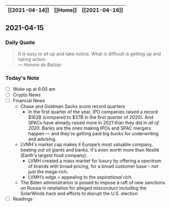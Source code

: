 | [[2021-04-14]] | [[Home]] | [[2021-04-16]] |
| :------------: | :------: | :------------: |

## 2021-04-15 

### Daily Quote
> It is easy to sit up and take notice, What is difficult is getting up and taking action.  
> &mdash; <cite>Honore de Balzac</cite>

### Today's Note
- [ ] Woke up at 6:05 am
- [ ] Crypto News
- [ ] Financial News
	- Chase and Goldman Sachs score record quarters
		- In the first quarter of the year, IPO companies raised a record $162B (compared to $37B in the first quarter of 2020). And SPACs have already raised more in 2021 than they did in _all of 2020_. Banks are the ones making IPOs and SPAC mergers happen — and they're getting paid big bucks for underwriting and advising.
	- LVMH's market cap makes it Europe’s most valuable company, beating out oil giants and banks. It's even worth more than Nestlé (Earth's largest food company).
		- LVMH created a mass market for luxury by offering a spectrum of brands with broad pricing, for a broad customer base – not just the mega-rich.
		- LVMH’s edge = appealing to the _aspirational_ rich.
	- The Biden administration is poised to impose a raft of new sanctions on Russia in retaliation for alleged misconduct including the SolarWinds hack and efforts to disrupt the U.S. election 
- [ ] Readings
